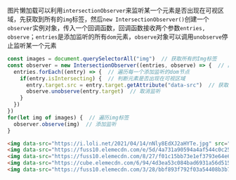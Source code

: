 图片懒加载可以利用`intersectionObserver`来监听某一个元素是否出现在可视区域，先获取到所有的`img`标签，然后`new IntersectionObserver()`创建一个`observer`实例对象，传入一个回调函数，回调函数接收两个参数`entries, observe`；`entries`是添加监听的所有`dom`元素，`observe`对象可以调用`unobserve`停止监听某一个元素

```javascript
const images = document.querySelectorAll("img")  // 获取所有的Img标签
const observer = new IntersectionObserver((entries, observe) => {  // 出现在可视区域的回调函数
  entries.forEach((entry) => {  // 遍历每一个添加监听的dom节点
    if(entry.isIntersecting) {  // 判断元素是否出现在可视区域
      entry.target.src = entry.target.getAttribute("data-src")  // 获取自定义属性
      observe.unobserve(entry.target)  // 取消监听
    }
  })
})
for(let img of images) {  // 遍历img标签
  observer.observe(img)  // 添加监听
}
```

```html
<img data-src="https://i.loli.net/2021/04/14/nNly8EdXJ2aHYTe.jpg" src="" alt="">
<img data-src="https://fuss10.elemecdn.com/e/5d/4a731a90594a4af544c0c25941171jpeg.jpeg" src="" alt="">
<img data-src="https://fuss10.elemecdn.com/8/27/f01c15bb73e1ef3793e64e6b7bbccjpeg.jpeg" src="" alt="">
<img data-src="https://cube.elemecdn.com/6/94/4d3ea53c084bad6931a56d5158a48jpeg.jpeg" src="" alt="">
<img data-src="https://fuss10.elemecdn.com/3/28/bbf893f792f03a54408b3b7a7ebf0jpeg.jpeg" src="" alt="">
```

